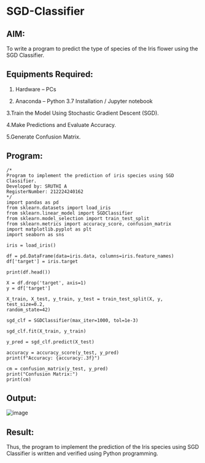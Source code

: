 # SGD-Classifier
## AIM:
To write a program to predict the type of species of the Iris flower using the SGD Classifier.

## Equipments Required:

1. Hardware – PCs
  
2. Anaconda – Python 3.7 Installation / Jupyter notebook

3.Train the Model Using Stochastic Gradient Descent (SGD).

4.Make Predictions and Evaluate Accuracy.

5.Generate Confusion Matrix. 


## Program:
```
/*
Program to implement the prediction of iris species using SGD Classifier.
Developed by: SRUTHI A
RegisterNumber: 212224240162 
*/
import pandas as pd
from sklearn.datasets import load_iris
from sklearn.linear_model import SGDClassifier
from sklearn.model_selection import train_test_split
from sklearn.metrics import accuracy_score, confusion_matrix
import matplotlib.pyplot as plt
import seaborn as sns

iris = load_iris()

df = pd.DataFrame(data=iris.data, columns=iris.feature_names)
df['target'] = iris.target

print(df.head())

X = df.drop('target', axis=1)
y = df['target']

X_train, X_test, y_train, y_test = train_test_split(X, y, test_size=0.2, 
random_state=42)

sgd_clf = SGDClassifier(max_iter=1000, tol=1e-3)

sgd_clf.fit(X_train, y_train)

y_pred = sgd_clf.predict(X_test)

accuracy = accuracy_score(y_test, y_pred)
print(f"Accuracy: {accuracy:.3f}")

cm = confusion_matrix(y_test, y_pred)
print("Confusion Matrix:")
print(cm)
```

## Output:

![image](https://github.com/user-attachments/assets/9c52eb5f-98c1-4675-81b4-4cb5da83191f)



## Result:
Thus, the program to implement the prediction of the Iris species using SGD Classifier is written and verified using Python programming.
